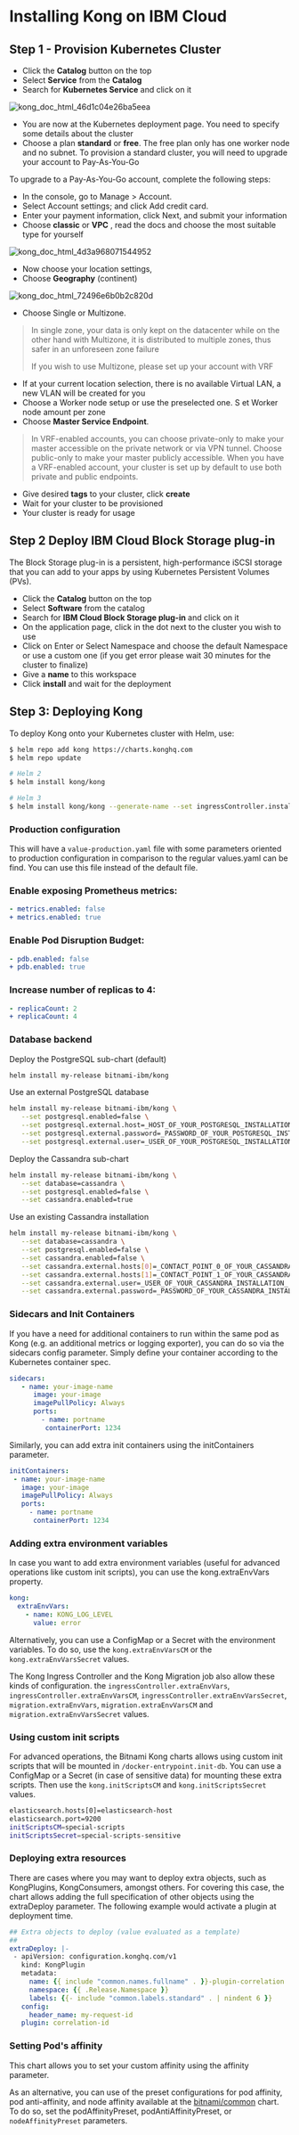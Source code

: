 # Installing Kong on IBM Cloud

## Step 1 - Provision Kubernetes Cluster

- Click the **Catalog** button on the top
- Select **Service** from the **Catalog**
- Search for **Kubernetes Service** and click on it

![kong_doc_html_46d1c04e26ba5eea](https://user-images.githubusercontent.com/5286796/106394187-4b013200-6421-11eb-92b7-6c825737765c.png)

- You are now at the Kubernetes deployment page. You need to specify some details about the cluster
- Choose a plan **standard** or **free**. The free plan only has one worker node and no subnet. To provision a standard cluster, you will need to upgrade your account to Pay-As-You-Go

To upgrade to a Pay-As-You-Go account, complete the following steps:

- In the console, go to Manage > Account.
- Select Account settings; and click Add credit card.
- Enter your payment information, click Next, and submit your information
- Choose **classic** or **VPC** , read the docs and choose the most suitable type for yourself

![kong_doc_html_4d3a968071544952](https://user-images.githubusercontent.com/5286796/106394203-62d8b600-6421-11eb-89d2-98dc1c439942.png)

- Now choose your location settings,
- Choose **Geography** (continent)

![kong_doc_html_72496e6b0b2c820d](https://user-images.githubusercontent.com/5286796/106394202-610ef280-6421-11eb-978f-04ac9b590083.png)

- Choose Single or Multizone. 
> In single zone, your data is only kept on the datacenter while on the other hand with Multizone, it is distributed to multiple zones, thus safer in an unforeseen zone failure
>
> If you wish to use Multizone, please set up your account with VRF

- If at your current location selection, there is no available Virtual LAN, a new VLAN will be created for you
- Choose a Worker node setup or use the preselected one. S et Worker node amount per zone
- Choose **Master Service Endpoint**. 

> In VRF-enabled accounts, you can choose private-only to make your master accessible on the private network or via VPN tunnel. Choose public-only to make your master publicly accessible. When you have a VRF-enabled account, your cluster is set up by default to use both private and public endpoints.
- Give desired **tags** to your cluster, click **create**
- Wait for your cluster to be provisioned
- Your cluster is ready for usage

## Step 2 Deploy IBM Cloud Block Storage plug-in

The Block Storage plug-in is a persistent, high-performance iSCSI storage that you can add to your apps by using Kubernetes Persistent Volumes (PVs).

- Click the **Catalog** button on the top
- Select **Software** from the catalog
- Search for **IBM Cloud Block Storage plug-in** and click on it
- On the application page, click in the dot next to the cluster you wish to use
- Click on Enter or Select Namespace and choose the default Namespace or use a custom one (if you get error please wait 30 minutes for the cluster to finalize)
- Give a **name** to this workspace
- Click **install** and wait for the deployment


## Step 3: Deploying Kong

To deploy Kong onto your Kubernetes cluster with Helm, use:

```sh
$ helm repo add kong https://charts.konghq.com
$ helm repo update

# Helm 2
$ helm install kong/kong

# Helm 3
$ helm install kong/kong --generate-name --set ingressController.installCRDs=false
```

### Production configuration

This will have a `value-production.yaml` file with some parameters oriented to production configuration in comparison to the regular values.yaml can be find. You can use this file instead of the default file.

### Enable exposing Prometheus metrics:

```yaml
- metrics.enabled: false 
+ metrics.enabled: true 
```
### Enable Pod Disruption Budget:

```yaml
- pdb.enabled: false
+ pdb.enabled: true
```
### Increase number of replicas to 4:

```yaml
- replicaCount: 2
+ replicaCount: 4
```

### Database backend

Deploy the PostgreSQL sub-chart (default)

```sh
helm install my-release bitnami-ibm/kong
```

Use an external PostgreSQL database

```sh
helm install my-release bitnami-ibm/kong \
   --set postgresql.enabled=false \
   --set postgresql.external.host=_HOST_OF_YOUR_POSTGRESQL_INSTALLATION_ \
   --set postgresql.external.password=_PASSWORD_OF_YOUR_POSTGRESQL_INSTALLATION_ \
   --set postgresql.external.user=_USER_OF_YOUR_POSTGRESQL_INSTALLATION_
```

Deploy the Cassandra sub-chart

```sh
helm install my-release bitnami-ibm/kong \
   --set database=cassandra \
   --set postgresql.enabled=false \
   --set cassandra.enabled=true
```


Use an existing Cassandra installation

```sh
helm install my-release bitnami-ibm/kong \
   --set database=cassandra \
   --set postgresql.enabled=false \
   --set cassandra.enabled=false \
   --set cassandra.external.hosts[0]=_CONTACT_POINT_0_OF_YOUR_CASSANDRA_CLUSTER_ \
   --set cassandra.external.hosts[1]=_CONTACT_POINT_1_OF_YOUR_CASSANDRA_CLUSTER_ \
   --set cassandra.external.user=_USER_OF_YOUR_CASSANDRA_INSTALLATION_ \
   --set cassandra.external.password=_PASSWORD_OF_YOUR_CASSANDRA_INSTALLATION_
```

### Sidecars and Init Containers

If you have a need for additional containers to run within the same pod as Kong (e.g. an additional metrics or logging exporter), you can do so via the sidecars config parameter. Simply define your container according to the Kubernetes container spec.

```yaml
sidecars:
   - name: your-image-name
      image: your-image
      imagePullPolicy: Always
      ports:
   ​     - name: portname
   ​      containerPort: 1234
```


Similarly, you can add extra init containers using the initContainers parameter.

```yaml
initContainers:
 - name: your-image-name
   image: your-image
   imagePullPolicy: Always
   ports:
​     - name: portname
​      containerPort: 1234
```

### Adding extra environment variables

In case you want to add extra environment variables (useful for advanced operations like custom init scripts), you can use the kong.extraEnvVars property.

```yaml
kong:
  extraEnvVars:
    - name: KONG_LOG_LEVEL
​      value: error
```


Alternatively, you can use a ConfigMap or a Secret with the environment variables. To do so, use the `kong.extraEnvVarsCM` or the `kong.extraEnvVarsSecret` values.


The Kong Ingress Controller and the Kong Migration job also allow these kinds of configuration. the `ingressController.extraEnvVars`, `ingressController.extraEnvVarsCM`, `ingressController.extraEnvVarsSecret`, `migration.extraEnvVars`, `migration.extraEnvVarsCM` and `migration.extraEnvVarsSecret` values.

### Using custom init scripts

For advanced operations, the Bitnami Kong charts allows using custom init scripts that will be mounted in `/docker-entrypoint.init-db`. You can use a ConfigMap or a Secret (in case of sensitive data) for mounting these extra scripts. Then use the `kong.initScriptsCM` and `kong.initScriptsSecret` values.

```sh
elasticsearch.hosts[0]=elasticsearch-host
elasticsearch.port=9200
initScriptsCM=special-scripts
initScriptsSecret=special-scripts-sensitive
```

### Deploying extra resources

There are cases where you may want to deploy extra objects, such as KongPlugins, KongConsumers, amongst others. For covering this case, the chart allows adding the full specification of other objects using the extraDeploy parameter. The following example would activate a plugin at deployment time.

```yaml
## Extra objects to deploy (value evaluated as a template)
##
extraDeploy: |-
 - apiVersion: configuration.konghq.com/v1
   kind: KongPlugin
   metadata:
​     name: {{ include "common.names.fullname" . }}-plugin-correlation
​     namespace: {{ .Release.Namespace }}
​     labels: {{- include "common.labels.standard" . | nindent 6 }}
   config:
​     header_name: my-request-id
   plugin: correlation-id
```

### Setting Pod's affinity 

This chart allows you to set your custom affinity using the affinity parameter.

As an alternative, you can use of the preset configurations for pod affinity, pod anti-affinity, and node affinity available at the [bitnami/common](https://github.com/bitnami/charts/tree/master/bitnami/common#affinities) chart. To do so, set the podAffinityPreset, podAntiAffinityPreset, or `nodeAffinityPreset` parameters.
